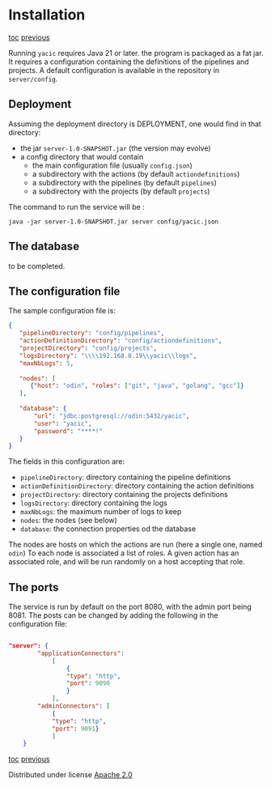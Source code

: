 # Installation

[toc](_toc.md)
[previous](01-intro.md)


Running `yacic` requires Java 21 or later. the program is packaged as a fat jar.
It requires a configuration containing the definitions of the pipelines and projects.
A default configuration is available in the repository in `server/config`.

## Deployment

Assuming the deployment directory is DEPLOYMENT, one would find in that directory:

- the jar `server-1.0-SNAPSHOT.jar` (the version may evolve)
- a config directory that would contain
    - the main configuration file (usually `config.json`)
    - a subdirectory with the actions (by default `actiondefinitions`)
    - a subdirectory with the pipelines (by default `pipelines`)
    - a subdirectory with the projects (by default `projects`)

The command to run the service will be :

    java -jar server-1.0-SNAPSHOT.jar server config/yacic.json

## The database

to be completed.

## The configuration file

The sample configuration file is:

```json
{
   "pipelineDirectory": "config/pipelines",
   "actionDefinitionDirectory": "config/actiondefinitions",
   "projectDirectory": "config/projects",
   "logsDirectory": "\\\\192.168.0.19\\yacic\\logs",
   "maxNbLogs": 5,
      
   "nodes": [
      {"host": "odin", "roles": ["git", "java", "golang", "gcc"]}
   ],
   
   "database": {
       "url": "jdbc:postgresql://odin:5432/yacic",
       "user": "yacic",
       "password": "****!"
   }
}
```

The fields in this configuration are:

- `pipelineDirectory`: directory containing the pipeline definitions
- `actionDefinitionDirectory`: directory containing the action definitions
- `projectDirectory`:  directory containing the projects definitions
- `logsDirectory`: directory containing the logs
- `maxNbLogs`: the maximum number of logs to keep
- `nodes`: the nodes (see below)
- `database`: the connection properties od the database

The nodes are hosts on which the actions are run (here a single one, named `odin`)
To each node is associated a list of roles. A given action has an associated role, and will be run randomly on a host accepting that role.



## The ports

The service is run by default on the port 8080, with the admin port being 8081.
The posts can be changed by adding the following in the configuration file:

```json

"server": {
        "applicationConnectors":
            [
                {
                "type": "http",
                "port": 9090
                }
            ],
        "adminConnectors": [
            {
            "type": "http",
            "port": 9091}
            ]
    }
```



[toc](_toc.md)
[previous](01-intro.md)

Distributed under license [Apache 2.0](http://www.apache.org/licenses/LICENSE-2.0)

